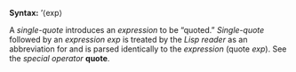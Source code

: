  

**Syntax:** ’&#10216;exp&#10217; 

A *single-quote* introduces an *expression* to be “quoted.” *Single-quote* followed by an *expression exp* is treated by the *Lisp reader* as an abbreviation for and is parsed identically to the *expression* (quote *exp*). See the *special operator* **quote**. 

